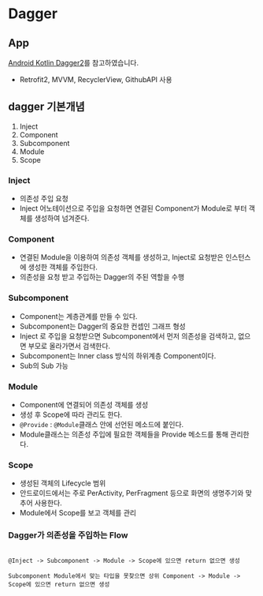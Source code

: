 # Dagger

## App
[Android Kotlin Dagger2](https://www.youtube.com/watch?v=_B0skaOiVCU)를 참고하였습니다.
+ Retrofit2, MVVM, RecyclerView, GithubAPI 사용

## dagger 기본개념 
1. Inject
2. Component
3. Subcomponent
4. Module
5. Scope

### Inject
+ 의존성 주입 요청
+ Inject 어노테이션으로 주입을 요청하면 연결된 Component가 Module로 부터 객체를 생성하여 넘겨준다.

### Component
+ 연결된 Module을 이용하여 의존성 객체를 생성하고, Inject로 요청받은 인스턴스에 생성한 객체를 주입한다.
+ 의존성을 요청 받고 주입하는 Dagger의 주된 역할을 수행

### Subcomponent
+ Component는 계층관계를 만들 수 있다.
+ Subcomponent는 Dagger의 중요한 컨셉인 그래프 형성
+ Inject 로 주입을 요청받으면 Subcomponent에서 먼저 의존성을 검색하고, 없으면 부모로 올라가면서 검색한다.
+ Subcomponent는 Inner class 방식의 하위계층 Component이다.
+ Sub의 Sub 가능

### Module
+ Component에 연결되어 의존성 객체를 생성
+ 생성 후 Scope에 따라 관리도 한다.
+ `@Provide` : `@Module`클래스 안에 선언된 메소드에 붙인다.
+ Module클래스는 의존성 주입에 필요한 객체들을 Provide 메소드를 통해 관리한다.

### Scope
+ 생성된 객체의 Lifecycle 범위
+ 안드로이드에서는 주로 PerActivity, PerFragment 등으로 화면의 생명주기와 맞추어 사용한다.
+ Module에서 Scope를 보고 객체를 관리

### Dagger가 의존성을 주입하는 Flow

```

@Inject -> Subcomponent -> Module -> Scope에 있으면 return 없으면 생성

Subcomponent Module에서 맞는 타입을 못찾으면 상위 Component -> Module -> Scope에 있으면 return 없으면 생성

```